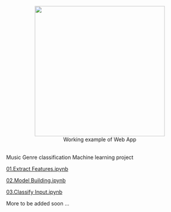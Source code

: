 <p align="center">
<img src="https://i.imgur.com/xUvePn0.gif" width=350px><br/>
Working example of Web App<br/>
  <br>
<p>

Music Genre classification Machine learning project 

[01.Extract Features.ipynb](https://colab.research.google.com/github/SubhashBose/ML-AudioClassification/blob/main/01.Extract%20Features.ipynb)

[02.Model Building.ipynb](https://colab.research.google.com/github/SubhashBose/ML-AudioClassification/blob/main/02.Model%20Building.ipynb)

[03.Classify Input.ipynb](https://colab.research.google.com/github/SubhashBose/ML-AudioClassification/blob/main/03.Classify%20Input.ipynb)



More to be added soon ...